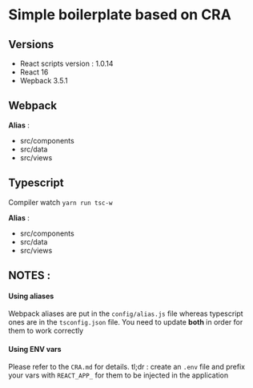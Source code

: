 # Simple boilerplate based on CRA


## Versions 
- React scripts version : 1.0.14
- React 16
- Wepback 3.5.1


## Webpack

__Alias__ : 
- src/components
- src/data
- src/views


## Typescript


Compiler watch `yarn run tsc-w`

__Alias__ : 
- src/components
- src/data
- src/views


## NOTES :

#### Using aliases

Webpack aliases are put in the `config/alias.js` file whereas typescript ones
are in the `tsconfig.json` file. You need to update __both__ in order for them
to work correctly

#### Using ENV vars

Please refer to the `CRA.md` for details. tl;dr : create an `.env` file and
prefix your vars with `REACT_APP_` for them to be injected in the application
